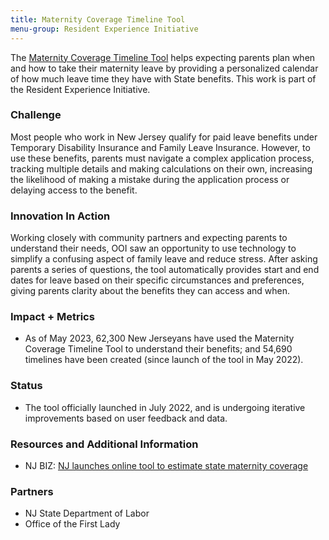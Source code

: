 ```yaml
---
title: Maternity Coverage Timeline Tool
menu-group: Resident Experience Initiative
---
```


The [Maternity Coverage Timeline Tool](http://myleavebenefits.nj.gov/timeline) helps expecting parents plan when and how to take their maternity leave by providing a personalized calendar of how much leave time they have with State benefits. This work is part of the Resident Experience Initiative.

### Challenge
 Most people who work in New Jersey qualify for paid leave benefits under Temporary Disability Insurance and Family Leave Insurance. However, to use these benefits, parents must navigate a complex application process, tracking multiple details and making calculations on their own, increasing the likelihood of making a mistake during the application process or delaying access to the benefit.

### Innovation In Action
 Working closely with community partners and expecting parents to understand their needs, OOI saw an opportunity to use technology to simplify a confusing aspect of family leave and reduce stress. After asking parents a series of questions, the tool automatically provides start and end dates for leave based on their specific circumstances and preferences, giving parents clarity about the benefits they can access and when.

### Impact + Metrics

- As of May 2023, 62,300 New Jerseyans have used the Maternity Coverage Timeline Tool to understand their benefits; and 54,690 timelines have been created (since launch of the tool in May 2022).

### Status

- The tool officially launched in July 2022, and is undergoing iterative improvements based on user feedback and data.

### Resources and Additional Information

- NJ BIZ: [NJ launches online tool to estimate state maternity coverage](https://njbiz.com/nj-launches-online-tool-to-estimate-state-maternity-coverage/)

### Partners

-   NJ State Department of Labor
-   Office of the First Lady